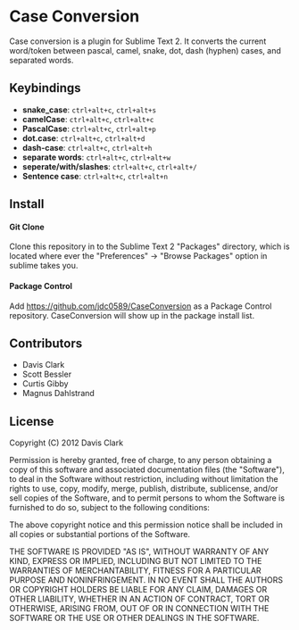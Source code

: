 # Case Conversion
Case conversion is a plugin for Sublime Text 2. It converts the current word/token between pascal, camel, snake, dot, dash (hyphen) cases, and separated words.

## Keybindings
- **snake_case**:  `ctrl+alt+c`, `ctrl+alt+s`
- **camelCase**: `ctrl+alt+c`, `ctrl+alt+c`
- **PascalCase**: `ctrl+alt+c`, `ctrl+alt+p`
- **dot.case**: `ctrl+alt+c`, `ctrl+alt+d`
- **dash-case**: `ctrl+alt+c`, `ctrl+alt+h`
- **separate words**: `ctrl+alt+c`, `ctrl+alt+w`
- **seperate/with/slashes**: `ctrl+alt+c`, `ctrl+alt+/`
- **Sentence case**:  `ctrl+alt+c`, `ctrl+alt+n`

## Install
#### Git Clone
Clone this repository in to the Sublime Text 2 "Packages" directory, which is located where ever the "Preferences" -> "Browse Packages" option in sublime takes you.

#### Package Control
Add https://github.com/jdc0589/CaseConversion as a Package Control repository. CaseConversion will show up in the package install list.

## Contributors
- Davis Clark
- Scott Bessler
- Curtis Gibby
- Magnus Dahlstrand

## License
Copyright (C) 2012 Davis Clark

Permission is hereby granted, free of charge, to any person obtaining a copy of
this software and associated documentation files (the "Software"), to deal in
the Software without restriction, including without limitation the rights to
use, copy, modify, merge, publish, distribute, sublicense, and/or sell copies
of the Software, and to permit persons to whom the Software is furnished to do
so, subject to the following conditions:

The above copyright notice and this permission notice shall be included in all
copies or substantial portions of the Software.

THE SOFTWARE IS PROVIDED "AS IS", WITHOUT WARRANTY OF ANY KIND, EXPRESS OR
IMPLIED, INCLUDING BUT NOT LIMITED TO THE WARRANTIES OF MERCHANTABILITY,
FITNESS FOR A PARTICULAR PURPOSE AND NONINFRINGEMENT. IN NO EVENT SHALL THE
AUTHORS OR COPYRIGHT HOLDERS BE LIABLE FOR ANY CLAIM, DAMAGES OR OTHER
LIABILITY, WHETHER IN AN ACTION OF CONTRACT, TORT OR OTHERWISE, ARISING FROM,
OUT OF OR IN CONNECTION WITH THE SOFTWARE OR THE USE OR OTHER DEALINGS IN THE
SOFTWARE.
